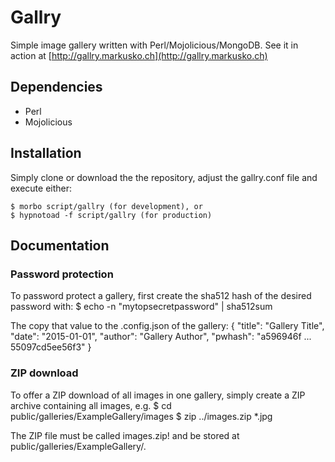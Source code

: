 # Gallry

Simple image gallery written with Perl/Mojolicious/MongoDB. See it in action at
[http://gallry.markusko.ch](http://gallry.markusko.ch)

## Dependencies

* Perl
* Mojolicious

## Installation

Simply clone or download the the repository, adjust the gallry.conf file and
execute either:

    $ morbo script/gallry (for development), or
    $ hypnotoad -f script/gallry (for production)

## Documentation

### Password protection

To password protect a gallery, first create the sha512 hash of the desired
password with:
    $ echo -n "mytopsecretpassword" | sha512sum

The copy that value to the .config.json of the gallery:
    {
        "title": "Gallery Title",
        "date": "2015-01-01",
        "author": "Gallery Author",
        "pwhash": "a596946f ... 55097cd5ee56f3"
    }

### ZIP download

To offer a ZIP download of all images in one gallery, simply create a ZIP archive
containing all images, e.g.
    $ cd public/galleries/ExampleGallery/images
    $ zip ../images.zip *.jpg

The ZIP file must be called images.zip! and be stored at
public/galleries/ExampleGallery/.
